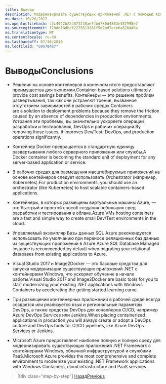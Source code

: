 ```yaml
---
title: Выводы
description: Модернизировать существующих приложений .NET с помощью Azure Cloud and Windows Containers | выводы
ms.date: 10/26/2017
ms.openlocfilehash: c7c4042b224577238ae74bd786d4803e487998e7
ms.sourcegitcommit: f20dd18dbcf2275513281f5d9ad7ece6a62644b4
ms.translationtype: MT
ms.contentlocale: ru-RU
ms.lasthandoff: 07/30/2019
ms.locfileid: "69578487"
---
```

# <a name="conclusions"></a><span data-ttu-id="20010-103">Выводы</span><span class="sxs-lookup"><span data-stu-id="20010-103">Conclusions</span></span>

- <span data-ttu-id="20010-104">Решения на основе контейнеров в конечном итоге предоставляют преимущества для экономии.</span><span class="sxs-lookup"><span data-stu-id="20010-104">Container-based solutions ultimately provide cost savings benefits.</span></span> <span data-ttu-id="20010-105">Контейнеры — это решение проблем развертывания, так как они устраняют трение, вызванное отсутствием зависимостей в рабочих средах.</span><span class="sxs-lookup"><span data-stu-id="20010-105">Containers are a solution to deployment problems because they remove the friction caused by an absence of dependencies in production environments.</span></span> <span data-ttu-id="20010-106">Устраняя эти проблемы, вы значительно ускоряете операции разработки и тестирования, DevOps и рабочих операций.</span><span class="sxs-lookup"><span data-stu-id="20010-106">By removing those issues, it improves Dev/Test, DevOps, and production operations significantly.</span></span>

- <span data-ttu-id="20010-107">Контейнер Docker превращается в стандартную единицу развертывания любого серверного приложения или службы.</span><span class="sxs-lookup"><span data-stu-id="20010-107">A Docker container is becoming the standard unit of deployment for any server-based application or service.</span></span>

- <span data-ttu-id="20010-108">В рабочих средах для размещения масштабируемых приложений на основе контейнеров следует использовать Orchestrator (например, Kubernetes).</span><span class="sxs-lookup"><span data-stu-id="20010-108">For production environments, you should use an orchestrator (like Kubernetes) to host scalable containers­­–based applications.</span></span>

- <span data-ttu-id="20010-109">Контейнеры, в которых размещены виртуальные машины Azure, — это быстрый и простой способ создания небольших сред разработки и тестирования в облаке.</span><span class="sxs-lookup"><span data-stu-id="20010-109">Azure VMs hosting containers are a fast and simple way to create small Dev/Test environments in the cloud.</span></span>

- <span data-ttu-id="20010-110">Управляемый экземпляр Базы данных SQL Azure рекомендуется использовать по умолчанию при переносе реляционных баз данных из существующих приложений в Azure.</span><span class="sxs-lookup"><span data-stu-id="20010-110">Azure SQL Database Managed Instance is recommended by default when migrating your relational databases from existing applications to Azure.</span></span>

- <span data-ttu-id="20010-111">Visual Studio 2017 и Image2Docker — это базовые средства для запуска модернизации существующих приложений .NET с контейнерами Windows, что ускоряет обучение в начале работы.</span><span class="sxs-lookup"><span data-stu-id="20010-111">Visual Studio 2017 and Image2Docker are basic tools for you to start modernizing your existing .NET applications with Windows Containers by accelerating the getting started learning curve.</span></span>

- <span data-ttu-id="20010-112">При размещении контейнерных приложений в рабочей среде всегда создается или реализуется язык и региональные параметры DevOps, а также средства DevOps для конвейеров CI/CD, например Azure DevOps Services или Jenkins.</span><span class="sxs-lookup"><span data-stu-id="20010-112">When placing containerized applications in production you will always create or adopt a DevOps culture and DevOps tools for CI/CD pipelines, like Azure DevOps Services or Jenkins.</span></span>

- <span data-ttu-id="20010-113">Microsoft Azure предоставляет наиболее полную и полную среду для модернизировать существующих приложений .NET Framework с контейнерами Windows, облачной инфраструктурой и службами PaaS.</span><span class="sxs-lookup"><span data-stu-id="20010-113">Microsoft Azure provides the most comprehensive and complete environment to modernize your existing .NET Framework applications with Windows Containers, cloud infrastructure and PaaS services.</span></span>

>[!div class="step-by-step"]
>[<span data-ttu-id="20010-114">Назад</span><span class="sxs-lookup"><span data-stu-id="20010-114">Previous</span></span>](walkthroughs-technical-get-started-overview.md)

